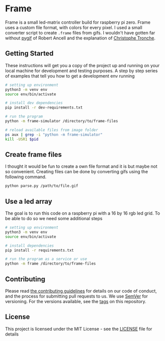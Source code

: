 # Frame
Frame is a small led-matrix controller build for raspberry pi zero. Frame uses a custom file format, with colors for every pixel. I used a small converter script to create `.frame` files from gifs. I wouldn't have gotten far without [pygif](https://github.com/robert-ancell/pygif) of Robert Ancell and the explanation of [Christophe Tronche](https://tronche.com/computer-graphics/gif/gif89a.html#image-descriptor).

## Getting Started
These instructions will get you a copy of the project up and running on your local machine for development and testing purposes. A step by step series of examples that tell you how to get a development env running

```bash
# setting up environment
python3 -m venv env
source env/bin/activate

# install dev dependencies
pip install -r dev-requirements.txt

# run the program
python -m frame-simulator /directory/to/frame-files

# reload available files from image folder
ps aux | grep -i "python -m frame-simulator"
kill -USR1 $pid
```


## Create frame files
I thought it would be fun to create a own file format and it is but maybe not so convenient. Creating files can be done by converting gifs using the following command.

```bash
python parse.py /path/to/file.gif
```


## Use a led array
The goal is to run this code on a raspberry pi with a 16 by 16 rgb led grid. To be able to do so we need some additional steps

```bash
# setting up environment
python3 -m venv env
source env/bin/activate

# install dependencies
pip install -r requirements.txt

# run the program as a service or use
python -m frame /directory/to/frame-files
```


## Contributing

Please read [the contributing guidelines](CONTRIBUTING.md) for details on our code of conduct, and the process for submitting pull requests to us. We use [SemVer](http://semver.org/) for versioning. For the versions available, see the [tags](https://github.com/martijncasteel/frame/tags) on this repository. 

## License

This project is licensed under the MIT License - see the [LICENSE](LICENSE) file for details

